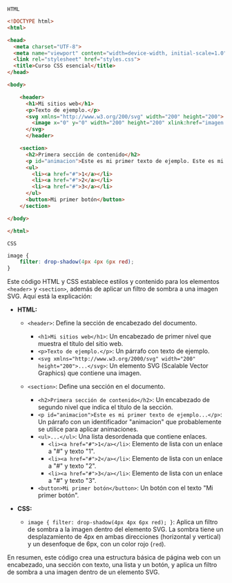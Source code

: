 `HTML`

```html
<!DOCTYPE html>
<html>

<head>
  <meta charset="UTF-8">
  <meta name="viewport" content="width=device-width, initial-scale=1.0">
  <link rel="stylesheet" href="styles.css">
  <title>Curso CSS esencial</title>
</head>

<body>

    <header>
      <h1>Mi sitios web</h1>
      <p>Texto de ejemplo.</p>
      <svg xmlns="http://www.w3.org/200/svg" width="200" height="200">
        <image x="0" y="0" width="200" height="200" xlink:href="imagen.jpg"></image>
      </svg>
      </header>

    <section>
      <h2>Primera sección de contenido</h2>
      <p id="animacion">Este es mi primer texto de ejemplo. Este es mi primer texto de ejemplo. Este es mi primer texto de ejemplo.</p>
      <ul>
        <li><a href="#">1</a></li>
        <li><a href="#">2</a></li>
        <li><a href="#">3</a></li>
      </ul>
      <button>Mi primer botón</button>
    </section>

</body>

</html>
```
`CSS`
```css
image {
    filter: drop-shadow(4px 4px 6px red);
}
```
Este código HTML y CSS establece estilos y contenido para los elementos `<header>` y `<section>`, además de aplicar un filtro de sombra a una imagen SVG. Aquí está la explicación:

- **HTML:**
  - `<header>`: Define la sección de encabezado del documento.
    - `<h1>Mi sitios web</h1>`: Un encabezado de primer nivel que muestra el título del sitio web.
    - `<p>Texto de ejemplo.</p>`: Un párrafo con texto de ejemplo.
    - `<svg xmlns="http://www.w3.org/2000/svg" width="200" height="200">...</svg>`: Un elemento SVG (Scalable Vector Graphics) que contiene una imagen.

  - `<section>`: Define una sección en el documento.
    - `<h2>Primera sección de contenido</h2>`: Un encabezado de segundo nivel que indica el título de la sección.
    - `<p id="animacion">Este es mi primer texto de ejemplo...</p>`: Un párrafo con un identificador "animacion" que probablemente se utilice para aplicar animaciones.
    - `<ul>...</ul>`: Una lista desordenada que contiene enlaces.
      - `<li><a href="#">1</a></li>`: Elemento de lista con un enlace a "#" y texto "1".
      - `<li><a href="#">2</a></li>`: Elemento de lista con un enlace a "#" y texto "2".
      - `<li><a href="#">3</a></li>`: Elemento de lista con un enlace a "#" y texto "3".
    - `<button>Mi primer botón</button>`: Un botón con el texto "Mi primer botón".

- **CSS:**
  - `image { filter: drop-shadow(4px 4px 6px red); }`: Aplica un filtro de sombra a la imagen dentro del elemento SVG. La sombra tiene un desplazamiento de 4px en ambas direcciones (horizontal y vertical) y un desenfoque de 6px, con un color rojo (`red`).

En resumen, este código crea una estructura básica de página web con un encabezado, una sección con texto, una lista y un botón, y aplica un filtro de sombra a una imagen dentro de un elemento SVG.
